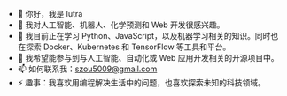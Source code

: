 - 👋 你好，我是 lutra
- 👀 我对人工智能、机器人、化学预测和 Web 开发很感兴趣。
- 🌱 我目前正在学习 Python、JavaScript，以及机器学习相关的知识。同时也在探索 Docker、Kubernetes 和 TensorFlow 等工具和平台。
- 💞️ 我希望能参与到与人工智能、自动化或 Web 应用开发相关的开源项目中。
- 📫 如何联系我：szou5009@gmail.com
- ⚡ 趣事：我喜欢用编程解决生活中的问题，也喜欢探索未知的科技领域。

<!---
Lutra23/Lutra23 是一个 ✨ 特殊 ✨ 的仓库，因为它的 `README.md` (这个文件) 会显示在你的 GitHub 个人资料上。
你可以点击 Preview 链接查看你的更改。
--->

